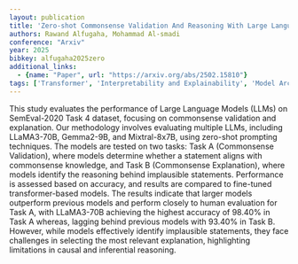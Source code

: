 ```yaml
---
layout: publication
title: 'Zero-shot Commonsense Validation And Reasoning With Large Language Models: An Evaluation On Semeval-2020 Task 4 Dataset'
authors: Rawand Alfugaha, Mohammad Al-smadi
conference: "Arxiv"
year: 2025
bibkey: alfugaha2025zero
additional_links:
  - {name: "Paper", url: "https://arxiv.org/abs/2502.15810"}
tags: ['Transformer', 'Interpretability and Explainability', 'Model Architecture', 'Pretraining Methods', 'Prompting']
---
```

This study evaluates the performance of Large Language Models (LLMs) on
SemEval-2020 Task 4 dataset, focusing on commonsense validation and
explanation. Our methodology involves evaluating multiple LLMs, including
LLaMA3-70B, Gemma2-9B, and Mixtral-8x7B, using zero-shot prompting techniques.
The models are tested on two tasks: Task A (Commonsense Validation), where
models determine whether a statement aligns with commonsense knowledge, and
Task B (Commonsense Explanation), where models identify the reasoning behind
implausible statements. Performance is assessed based on accuracy, and results
are compared to fine-tuned transformer-based models. The results indicate that
larger models outperform previous models and perform closely to human
evaluation for Task A, with LLaMA3-70B achieving the highest accuracy of 98.40%
in Task A whereas, lagging behind previous models with 93.40% in Task B.
However, while models effectively identify implausible statements, they face
challenges in selecting the most relevant explanation, highlighting limitations
in causal and inferential reasoning.
